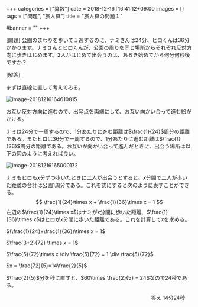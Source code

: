 +++
categories = ["算数"]
date = 2018-12-16T16:41:12+09:00
images = []
tags = ["問題", "旅人算"]
title = "旅人算の問題１"

#banner = ""
+++

[問題] 公園のまわりを歩いて１週するのに、ナミさんは24分、ヒロくんは36分かかります。ナミさんとヒロくんが、公園の周りを同じ場所からそれぞれ反対方向に歩きはじめます。2人がはじめて出会うのは、あるき始めてから何分何秒後ですか？

[解答]

<!--more-->

まずは直線に直して考えてみる。

![image-20181216164610815](/images/image-20181216164610815.png)

お互い反対方向に進むので、出発点を両端にして、お互い向かい合って進む絵がかける。

ナミは24分で一周するので、1分あたりに進む距離は$\frac{1}{24}$周分の距離である。またヒロは36分で一周するので、1分あたりに進む距離は$\frac{1}{36}$周分の距離である。お互いが向かい合って進んだときに、出会う場所は以下の図のように考えれば良い。

![image-20181216165000172](/images/image-20181216165000172.png)

ナミもヒロも$x$分ずつ歩いたときに二人が出会うとすると、$x$分間で二人が歩いた距離の合計は公園1周分である。これを式にすると次のように表すことができる。
$$
\frac{1}{24}\times x + \frac{1}{36}\times x = 1
$$
左辺の$\frac{1}{24}\times x$はナミが$x$分間に歩いた距離、$\frac{1}{36}\times x$はヒロが$x$分間に歩いた距離である。これを計算して$x$を求める。

$(\frac{1}{24}+\frac{1}{36})\times x = 1$

$\frac{3+2}{72} \times x = 1$

$\frac{5}{72}\times x \div \frac{5}{72} = 1 \div \frac{5}{72}$

$x = \frac{72}{5}=14\frac{2}{5}$

$\frac{2}{5}$分を秒に直すと、$60\times \frac{2}{5} = 24$なので24秒である。

　　　　　　　　　　　　　　　　　　　　　　　　　　　　答え 14分24秒

